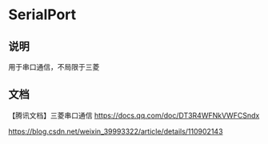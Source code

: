# SerialPort
## 说明 
用于串口通信，不局限于三菱

## 文档
【腾讯文档】三菱串口通信
https://docs.qq.com/doc/DT3R4WFNkVWFCSndx

https://blog.csdn.net/weixin_39993322/article/details/110902143
